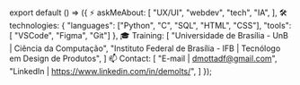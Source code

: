 export default () => ({
  ⚡ askMeAbout: [
    "UX/UI", "webdev", "tech", "IA", 
  ],
  🛠️ technologies: {
    "languages": ["Python", "C", "SQL", "HTML", "CSS"],
    "tools": [ "VSCode", "Figma", "Git"]
  },
  🎓 Training: [
    "Universidade de Brasília - UnB | Ciência da Computação",
    "Instituto Federal de Brasília - IFB | Tecnólogo em Design de Produtos",
  ]
  📫 Contact: [
      "E-mail | dmottadf@gmail.com",
    "LinkedIn | https://www.linkedin.com/in/demolts/",
  ]
});
